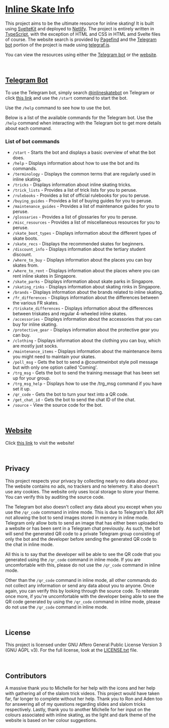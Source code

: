 # [Inline Skate Info](https://inline-skate-info.netlify.app)

This project aims to be the ultimate resource for inline skating! It is built using [SvelteKit](https://kit.svelte.dev) and deployed to [Netlify](https://www.netlify.com). The project is entirely written in [TypeScript](https://www.typescriptlang.org), with the exception of HTML and CSS in HTML amd Svelte files of course. The website search is provided by [Pagefind](https://pagefind.app) and the [Telegram bot](https://t.me/inlineskatebot) portion of the project is made using [telegraf.js](https://telegraf.js.org).

You can view the resources using either the [Telegram bot](https://t.me/inlineskatebot) or the [website](https://inline-skate-info.netlify.app).

<br>

## [Telegram Bot](https://t.me/inlineskatebot)

To use the Telegram bot, simply search [@inlineskatebot](https://t.me/inlineskatebot) on Telegram or click [this link](https://t.me/inlineskatebot) and use the `/start` command to start the bot.

Use the `/help` command to see how to use the bot.

Below is a list of the available commands for the Telegram bot. Use the `/help` command when interacting with the Telegram bot to get more details about each command.

### List of bot commands

- `/start` - Starts the bot and displays a basic overview of what the bot does.
- `/help` - Displays information about how to use the bot and its commands.
- `/terminology` - Displays the common terms that are regularly used in inline skating.
- `/tricks` - Displays information about inline skating tricks.
- `/trick_lists` - Provides a list of trick lists for you to peruse.
- `/rulebooks` - Provides a list of official rulebooks for you to peruse.
- `/buying_guides` - Provides a list of buying guides for you to peruse.
- `/maintenance_guides` - Provides a list of maintenance guides for you to peruse.
- `/glossaries` - Provides a list of glossaries for you to peruse.
- `/misc_resources` - Provides a list of miscellaneous resources for you to peruse.
- `/skate_boot_types` - Displays information about the different types of skate boots.
- `/skate_recs` - Displays the recommended skates for beginners.
- `/discount_info` - Displays information about the tertiary student discount.
- `/where_to_buy` - Displays information about the places you can buy skates from.
- `/where_to_rent` - Displays information about the places where you can rent inline skates in Singapore.
- `/skate_parks` - Displays information about skate parks in Singapore.
- `/skating_rinks` - Displays information about skating rinks in Singapore.
- `/brands` - Displays information about the brands related to inline skating.
- `/fr_differences` - Displays information about the differences between the various FR skates.
- `/triskate_differences` - Displays information about the differences between triskates and regular 4-wheeled inline skates.
- `/accessories` - Displays information about the accessories that you can buy for inline skating.
- `/protective_gear` - Displays information about the protective gear you can buy.
- `/clothing` - Displays information about the clothing you can buy, which are mostly just socks.
- `/maintenance_items` - Displays information about the maintenance items you might need to maintain your skates.
- `/poll_msg` - Gets the bot to send a @countmeinbot style poll message but with only one option called 'Coming'.
- `/trg_msg` - Gets the bot to send the training message that has been set up for your group.
- `/trg_msg_help` - Displays how to use the /trg_msg command if you have set it up.
- `/qr_code` - Gets the bot to turn your text into a QR code.
- `/get_chat_id` - Gets the bot to send the chat ID of the chat.
- `/source` - View the source code for the bot.

<br>

## [Website](https://inline-skate-info.netlify.app)

Click [this link](https://inline-skate-info.netlify.app) to visit the website!

<br>

## Privacy

This project respects your privacy by collecting nearly no data about you. The website contains no ads, no trackers and no telemetry. It also doesn't use any cookies. The website only uses local storage to store your theme. You can verify this by auditing the source code.

The Telegram bot also doesn't collect any data about you except when you use the `/qr_code` command in inline mode. This is due to Telegram's Bot API not allowing the bot to send images stored in memory in inline mode. Telegram only allow bots to send an image that has either been uploaded to a website or has been sent in a Telegram chat previously. As such, the bot will send the generated QR code to a private Telegram group consisting of only the bot and the developer before sending the generated QR code to the chat in inline mode.

All this is to say that the developer will be able to see the QR code that you generated using the `/qr_code` command in inline mode. If you are uncomfortable with this, please do not use the `/qr_code` command in inline mode.

Other than the `/qr_code` command in inline mode, all other commands do not collect any information or send any data about you to anyone. Once again, you can verify this by looking through the source code. To reiterate once more, if you're uncomfortable with the developer being able to see the QR code generated by using the `/qr_code` command in inline mode, please do not use the `/qr_code` command in inline mode.

<br>

## License

This project is licensed under GNU Affero General Public License Version 3 (GNU AGPL v3). For the full license, look at the [LICENSE.txt](https://codeberg.org/Hanker/Inline-Skate-Info/src/branch/main/LICENSE.txt) file.

<br>

## Contributors

A massive thank you to Michelle for her help with the icons and her help with gathering all of the slalom trick videos. This project would have taken far, far longer to complete without her help. Thank you to Ron and Aden too for answering all of my questions regarding slides and slalom tricks respectively. Lastly, thank you to another Michelle for her input on the colours associated with inline skating, as the light and dark theme of the website is based on her colour suggestions.